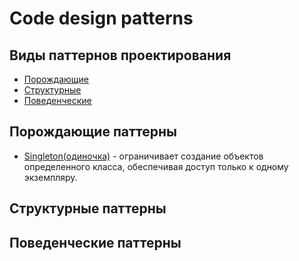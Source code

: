 # Code design patterns

## Виды паттернов проектирования

- [Порождающие](#порождающие-паттерны)
- [Структурные](#структурные-паттерны)
- [Поведенческие](#поведенческие-паттерны)

## Порождающие паттерны

- [Singleton(одиночка)](src/creational/singleton) - ограничивает создание объектов определенного класса, 
обеспечивая доступ только к одному экземпляру.

## Структурные паттерны

## Поведенческие паттерны
